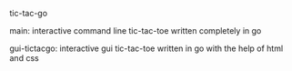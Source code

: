 tic-tac-go

main: interactive command line tic-tac-toe written completely in go

gui-tictacgo: interactive gui tic-tac-toe written in go with the help of html and css

